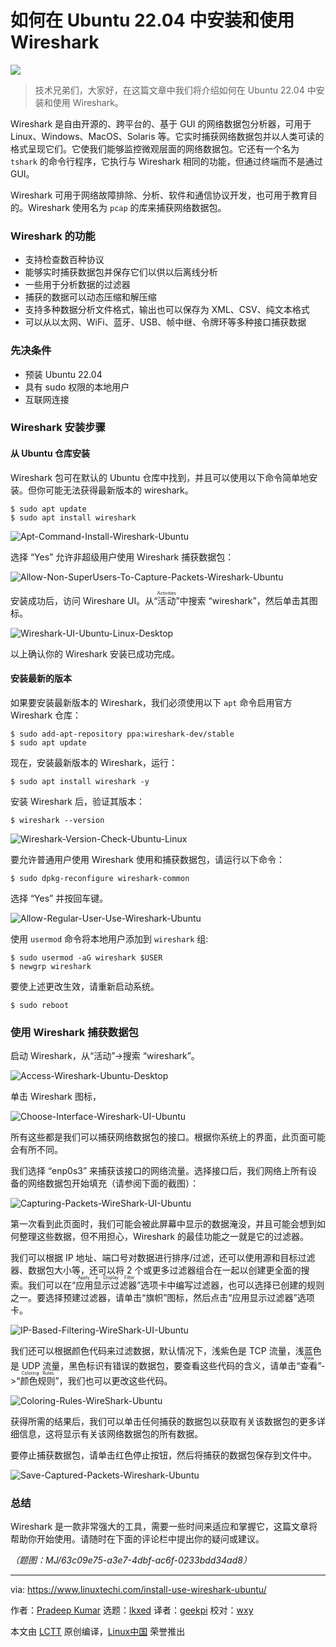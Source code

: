 [#]: subject: "How to Install and Use Wireshark in Ubuntu 22.04"
[#]: via: "https://www.linuxtechi.com/install-use-wireshark-ubuntu/"
[#]: author: "Pradeep Kumar https://www.linuxtechi.com/author/pradeep/"
[#]: collector: "lkxed"
[#]: translator: "geekpi"
[#]: reviewer: "wxy"
[#]: publisher: "wxy"
[#]: url: "https://linux.cn/article-15969-1.html"

如何在 Ubuntu 22.04 中安装和使用 Wireshark
======

![][0]

> 技术兄弟们，大家好，在这篇文章中我们将介绍如何在 Ubuntu 22.04 中安装和使用 Wireshark。

Wireshark 是自由开源的、跨平台的、基于 GUI 的网络数据包分析器，可用于 Linux、Windows、MacOS、Solaris 等。它实时捕获网络数据包并以人类可读的格式呈现它们。它使我们能够监控微观层面的网络数据包。它还有一个名为 `tshark` 的命令行程序，它执行与 Wireshark 相同的功能，但通过终端而不是通过 GUI。

Wireshark 可用于网络故障排除、分析、软件和通信协议开发，也可用于教育目的。Wireshark 使用名为 `pcap` 的库来捕获网络数据包。

### Wireshark 的功能

- 支持检查数百种协议
- 能够实时捕获数据包并保存它们以供以后离线分析
- 一些用于分析数据的过滤器
- 捕获的数据可以动态压缩和解压缩
- 支持多种数据分析文件格式，输出也可以保存为 XML、CSV、纯文本格式
- 可以从以太网、WiFi、蓝牙、USB、帧中继、令牌环等多种接口捕获数据

### 先决条件

- 预装 Ubuntu 22.04
- 具有 sudo 权限的本地用户
- 互联网连接

### Wireshark 安装步骤

#### 从 Ubuntu 仓库安装

Wireshark 包可在默认的 Ubuntu 仓库中找到，并且可以使用以下命令简单地安装。但你可能无法获得最新版本的 wireshark。

```
$ sudo apt update
$ sudo apt install wireshark
```

![Apt-Command-Install-Wireshark-Ubuntu][1]

选择 “Yes” 允许非超级用户使用 Wireshark 捕获数据包：

![Allow-Non-SuperUsers-To-Capture-Packets-Wireshark-Ubuntu][2]

安装成功后，访问 Wireshare UI。从“<ruby>活动<rt>Activities</rt></ruby>”中搜索 “wireshark”，然后单击其图标。

![Wireshark-UI-Ubuntu-Linux-Desktop][3]

以上确认你的 Wireshark 安装已成功完成。

#### 安装最新的版本

如果要安装最新版本的 Wireshark，我们必须使用以下 `apt` 命令启用官方 Wireshark 仓库：

```
$ sudo add-apt-repository ppa:wireshark-dev/stable
$ sudo apt update
```

现在，安装最新版本的 Wireshark，运行：

```
$ sudo apt install wireshark -y
```

安装 Wireshark 后，验证其版本：

```
$ wireshark --version
```

![Wireshark-Version-Check-Ubuntu-Linux][4]

要允许普通用户使用 Wireshark 使用和捕获数据包，请运行以下命令：

```
$ sudo dpkg-reconfigure wireshark-common
```

选择 “Yes” 并按回车键。

![Allow-Regular-User-Use-Wireshark-Ubuntu][5]

使用 `usermod` 命令将本地用户添加到 `wireshark` 组:

```
$ sudo usermod -aG wireshark $USER
$ newgrp wireshark
```

要使上述更改生效，请重新启动系统。

```
$ sudo reboot
```

### 使用 Wireshark 捕获数据包

启动 Wireshark，从“活动”->搜索 “wireshark”。

![Access-Wireshark-Ubuntu-Desktop][6]

单击 Wireshark 图标，

![Choose-Interface-Wireshark-UI-Ubuntu][7]

所有这些都是我们可以捕获网络数据包的接口。根据你系统上的界面，此页面可能会有所不同。

我们选择 “enp0s3” 来捕获该接口的网络流量。选择接口后，我们网络上所有设备的网络数据包开始填充（请参阅下面的截图）：

![Capturing-Packets-WireShark-UI-Ubuntu][8]

第一次看到此页面时，我们可能会被此屏幕中显示的数据淹没，并且可能会想到如何整理这些数据，但不用担心，Wireshark 的最佳功能之一就是它的过滤器。

我们可以根据 IP 地址、端口号对数据进行排序/过滤，还可以使用源和目标过滤器、数据包大小等，还可以将 2 个或更多过滤器组合在一起以创建更全面的搜索。我们可以在“<ruby>应用显示过滤器<rt>Apply a Display Filter</rt></ruby>”选项卡中编写过滤器，也可以选择已创建的规则之一。要选择预建过滤器，请单击“旗帜”图标，然后点击“应用显示过滤器”选项卡。

![IP-Based-Filtering-WireShark-UI-Ubuntu][9]

我们还可以根据颜色代码来过滤数据，默认情况下，浅紫色是 TCP 流量，浅蓝色是 UDP 流量，黑色标识有错误的数据包，要查看这些代码的含义，请单击“<ruby>查看<rt>View</rt></ruby>”->“<ruby>颜色规则<rt>Coloring Rules</rt></ruby>”，我们也可以更改这些代码。

![Coloring-Rules-WireShark-Ubuntu][10]

获得所需的结果后，我们可以单击任何捕获的数据包以获取有关该数据包的更多详细信息，这将显示有关该网络数据包的所有数据。

要停止捕获数据包，请单击红色停止按钮，然后将捕获的数据包保存到文件中。

![Save-Captured-Packets-Wireshark-Ubuntu][11]

### 总结

Wireshark 是一款非常强大的工具，需要一些时间来适应和掌握它，这篇文章将帮助你开始使用。请随时在下面的评论栏中提出你的疑问或建议。

*（题图：MJ/63c09e75-a3e7-4dbf-ac6f-0233bdd34ad8）*

--------------------------------------------------------------------------------

via: https://www.linuxtechi.com/install-use-wireshark-ubuntu/

作者：[Pradeep Kumar][a]
选题：[lkxed][b]
译者：[geekpi](https://github.com/geekpi)
校对：[wxy](https://github.com/wxy)

本文由 [LCTT](https://github.com/LCTT/TranslateProject) 原创编译，[Linux中国](https://linux.cn/) 荣誉推出

[a]: https://www.linuxtechi.com/author/pradeep/
[b]: https://github.com/lkxed/
[1]: https://www.linuxtechi.com/wp-content/uploads/2017/11/Apt-Command-Install-Wireshark-Ubuntu.png
[2]: https://www.linuxtechi.com/wp-content/uploads/2017/11/Allow-Non-SuperUsers-To-Capture-Packets-Wireshark-Ubuntu.png
[3]: https://www.linuxtechi.com/wp-content/uploads/2017/11/Wireshark-UI-Ubuntu-Linux-Desktop.png
[4]: https://www.linuxtechi.com/wp-content/uploads/2017/11/Wireshark-Version-Check-Ubuntu-Linux.png
[5]: https://www.linuxtechi.com/wp-content/uploads/2017/11/Allow-Regular-User-Use-Wireshark-Ubuntu.png
[6]: https://www.linuxtechi.com/wp-content/uploads/2017/11/Access-Wireshark-Ubuntu-Desktop.png
[7]: https://www.linuxtechi.com/wp-content/uploads/2017/11/Choose-Interface-Wireshark-UI-Ubuntu.png
[8]: https://www.linuxtechi.com/wp-content/uploads/2017/11/Capturing-Packets-WireShark-UI-Ubuntu.png
[9]: https://www.linuxtechi.com/wp-content/uploads/2017/11/IP-Based-Filtering-WireShark-UI-Ubuntu.png
[10]: https://www.linuxtechi.com/wp-content/uploads/2017/11/Coloring-Rules-WireShark-Ubuntu.png
[11]: https://www.linuxtechi.com/wp-content/uploads/2017/11/Save-Captured-Packets-Wireshark-Ubuntu.png
[0]: https://img.linux.net.cn/data/attachment/album/202307/05/154817pj3jx0jl03levzu9.jpg
